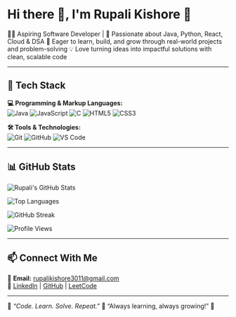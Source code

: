 # Hi there 👋, I'm Rupali Kishore 🚀


👩‍💻 Aspiring Software Developer | 🚀 Passionate about Java, Python, React, Cloud & DSA
🌱 Eager to learn, build, and grow through real-world projects and problem-solving
💡 Love turning ideas into impactful solutions with clean, scalable code

---

## 🚀 Tech Stack

**💻 Programming & Markup Languages:**  
![Java](https://img.shields.io/badge/Java-ED8B00?style=for-the-badge&logo=java&logoColor=white)
![JavaScript](https://img.shields.io/badge/JavaScript-F7DF1E?style=for-the-badge&logo=javascript&logoColor=black)
![C](https://img.shields.io/badge/C-00599C?style=for-the-badge&logo=c&logoColor=white)
![HTML5](https://img.shields.io/badge/HTML5-E34F26?style=for-the-badge&logo=html5&logoColor=white)
![CSS3](https://img.shields.io/badge/CSS3-1572B6?style=for-the-badge&logo=css3&logoColor=white)

**🛠️ Tools & Technologies:**  
![Git](https://img.shields.io/badge/Git-F05032?style=for-the-badge&logo=git&logoColor=white)
![GitHub](https://img.shields.io/badge/GitHub-181717?style=for-the-badge&logo=github&logoColor=white)
![VS Code](https://img.shields.io/badge/VS--Code-007ACC?style=for-the-badge&logo=visual-studio-code&logoColor=white)







<!--
## 🛠️ Tech Stack  
**Languages:** Java | Python | JavaScript | SQL  
**Web & Frameworks:** HTML | CSS | Bootstrap | ReactJS | Node.js | Express.js | PHP  
**Databases:** MySQL | PostgreSQL | MongoDB | Firebase  
**Cloud & Tools:** Google Cloud | AWS | Git | GitHub | Postman | Linux  

---

-------
## 🚀 Tech Stack  

**💻 Programming & Markup Languages:**  
![Java](https://img.shields.io/badge/Java-ED8B00?style=for-the-badge&logo=openjdk&logoColor=white) 
![Python](https://img.shields.io/badge/Python-3776AB?style=for-the-badge&logo=python&logoColor=white) 
![JavaScript](https://img.shields.io/badge/JavaScript-F7DF1E?style=for-the-badge&logo=javascript&logoColor=black)  
![C](https://img.shields.io/badge/C-00599C?style=for-the-badge&logo=c&logoColor=white)  
![HTML5](https://img.shields.io/badge/HTML5-E34F26?style=for-the-badge&logo=html5&logoColor=white)  
![CSS3](https://img.shields.io/badge/CSS3-1572B6?style=for-the-badge&logo=css3&logoColor=white)  
![SQL](https://img.shields.io/badge/SQL-336791?style=for-the-badge&logo=postgresql&logoColor=white)  

---

**🌐 Web & Frameworks:**  
![React](https://img.shields.io/badge/React-20232A?style=for-the-badge&logo=react&logoColor=61DAFB)  
![Node.js](https://img.shields.io/badge/Node.js-43853D?style=for-the-badge&logo=node-dot-js&logoColor=white)  
![Express.js](https://img.shields.io/badge/Express.js-000000?style=for-the-badge&logo=express&logoColor=white)  
![Bootstrap](https://img.shields.io/badge/Bootstrap-563D7C?style=for-the-badge&logo=bootstrap&logoColor=white)  
![PHP](https://img.shields.io/badge/PHP-777BB4?style=for-the-badge&logo=php&logoColor=white)  

---

**🗄️ Databases:**  
![MySQL](https://img.shields.io/badge/MySQL-4479A1?style=for-the-badge&logo=mysql&logoColor=white)  
![PostgreSQL](https://img.shields.io/badge/PostgreSQL-316192?style=for-the-badge&logo=postgresql&logoColor=white)  
![MongoDB](https://img.shields.io/badge/MongoDB-4EA94B?style=for-the-badge&logo=mongodb&logoColor=white)  
![Firebase](https://img.shields.io/badge/Firebase-FFCA28?style=for-the-badge&logo=firebase&logoColor=black)  

---

**☁️ Cloud & Tools:**  
![Google Cloud](https://img.shields.io/badge/Google%20Cloud-4285F4?style=for-the-badge&logo=googlecloud&logoColor=white)  
![AWS](https://img.shields.io/badge/AWS-232F3E?style=for-the-badge&logo=amazon-aws&logoColor=white)  
![Git](https://img.shields.io/badge/Git-F05032?style=for-the-badge&logo=git&logoColor=white)  
![GitHub](https://img.shields.io/badge/GitHub-181717?style=for-the-badge&logo=github&logoColor=white)  
![Postman](https://img.shields.io/badge/Postman-FF6C37?style=for-the-badge&logo=postman&logoColor=white)  
![Linux](https://img.shields.io/badge/Linux-FCC624?style=for-the-badge&logo=linux&logoColor=black)  
![VS Code](https://img.shields.io/badge/VS%20Code-007ACC?style=for-the-badge&logo=visual-studio-code&logoColor=white)  

-->
------




## 📊 GitHub Stats  

![Rupali's GitHub Stats](https://github-readme-stats.vercel.app/api?username=RupaliKishore&show_icons=true&theme=tokyonight)

![Top Languages](https://github-readme-stats.vercel.app/api/top-langs/?username=RupaliKishore&layout=compact&theme=tokyonight)

![GitHub Streak](https://github-readme-streak-stats.herokuapp.com/?user=YOUR_GITHUB_USERNAME&theme=tokyonight)

![Profile Views](https://komarev.com/ghpvc/?username=RupaliKishore&label=Profile%20views&color=0e75b6&style=flat)


---


## 📫 Connect With Me  
📧 **Email:** [rupalikishore3011@gmail.com](mailto:rupalikishore3011@gmail.com)  
🔗 [LinkedIn](https://www.instagram.com/rupali_kishore) | [GitHub](https://github.com/RupaliKishore) | [LeetCode](https://leetcode.com/u/RKishore3/)  

---

🌟 *“Code. Learn. Solve. Repeat.”* 
🔹 “Always learning, always growing!” 🚀

<!--
**Suggestions for further improvement:**
- Add more details about your current learning goals, projects, or favorite frameworks (e.g., React, Node.js, etc.).
- Include links to notable repositories or portfolio projects.
- Mention any certifications, achievements, or hackathons.
- Add fun facts or personal interests to make your profile stand out!
-->

